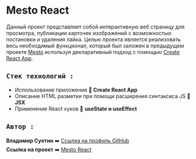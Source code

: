 # Mesto React

Данный проект представляет собой интерактивную веб страницу для просмотра, публикации карточек изображений с возможностью постановки и удаления лайка. Целью проекта является реализовать весь необходимый функционал, который был заложен в предыдущем проекте [Mesto](https://github.com/Vladimir-Suetin/mesto) используя декларативный подход
с помощью [Create React App](https://github.com/facebook/create-react-app).

## `Стек технологий :`

- Использование приложения :small_blue_diamond: **Create React App**
- Описание HTML разметки при помощи расширения синтаксиса JS :small_blue_diamond: **JSX**
- Применение React хуков :small_blue_diamond: **useState и useEffect**

## `Автор :`

**Владимир Суетин** :arrow_right: [Ссылка на профиль GitHub](https://github.com/vladimir-suetin)  
**Ссылка на проект** :arrow_right: [Mesto React](https://vladimir-suetin.github.io/mesto/)
